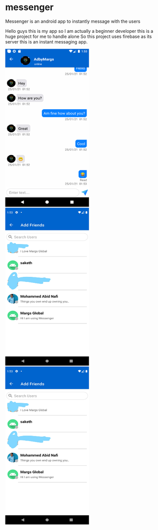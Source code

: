 # messenger
Messenger is an android app to instantly message with the users

Hello guys this is my app so I am actually a beginner developer this is a huge project for me to handle alone So this project uses firebase as its server this is an instant messaging app.

<img src="images/Screenshot_20210125_135317.png" width="266" height="500">
<img src="images/InkedScreenshot_20210125_135338_LI.jpg" width="266" height="500">
<img src="images/InkedScreenshot_20210125_135338_LI.jpg" width="266" height="500">

